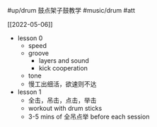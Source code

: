 #up/drum 鼓点架子鼓教学
#music/drum #att

[[2022-05-06]]

- lesson 0
	- speed
	- groove
		- layers and sound
		- kick cooperation
	- tone
	- 慢工出细活，欲速则不达
- lesson 1
	- 全击，吊击，点击，举击
	- workout with drum sticks
	- 3-5 mins of 全吊点举 before each session